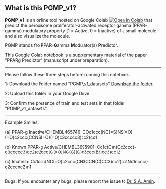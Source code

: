 ## What is this PGMP_v1?

**PGMP_v1** is an online tool hosted on Google Colab [![Open In Colab](https://colab.research.google.com/assets/colab-badge.svg)](https://colab.research.google.com/drive/1k-amPhU1Pft8WQn3eKGddSD32aqsOHBa#scrollTo=4SVqxdmO0MQM) that predict the peroxisome proliferator-activated receptor gamma (PPAR-gamma) modulatory property (1 = Active, 0 = Inactive) of a small molecule and also visualize the molecule.

PGMP stands fro **P**PAR-**G**amma **M**odulator(s) **P**redictor.

This Google Colab notebook is a supplementary material of the paper "PPARg Predictor" (manuscript under preparation).

---
Please follow these three steps before running this notebook.

1: Download the Folder named "PGMP_v1_datasets" [Download the folder](https://drive.google.com/drive/folders/1jL34B1yuN6UlADfpmmMXDW7WFXBqlW6S?usp=sharing).

2: Upload this folder in your Google Drive.

3: Confirm the presence of train and test sets in that folder "PGMP_v1_datasets".

---
Example Smiles:

(a) PPAR-g Inactive/CHEMBL465746: COc1ccc(NC(=S)NS(=O)(=O)c2ccc(CCNS(=O)(=O)c3ccccc3)cc2)cc1

(b) Known PPAR-g Active/CHEMBL3695901: Cc1c(C)n(Cc2ccc(-c3ccccc3)cc2)c2ccc(C(=O)NC(C)(C)c3ccc(Br)cc3)cc12

(c) Imatinib: Cc1ccc(NC(=O)c2ccc(CN3CCN(C)CC3)cc2)cc1Nc1nccc(-c2cccnc2)n1

---
Bugs: If you encounter any bugs, please report the issue to [Dr. S.A. Amin](mailto:pharmacist.amin@gmail.com).
